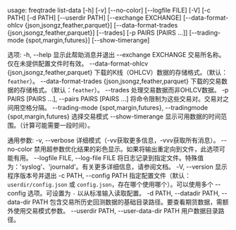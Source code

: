 usage: freqtrade list-data [-h] [-v] [--no-color] [--logfile FILE] [-V]
                           [-c PATH] [-d PATH] [--userdir PATH]
                           [--exchange EXCHANGE]
                           [--data-format-ohlcv {json,jsongz,feather,parquet}]
                           [--data-format-trades {json,jsongz,feather,parquet}]
                           [--trades] [-p PAIRS [PAIRS ...]]
                           [--trading-mode {spot,margin,futures}]
                           [--show-timerange]

选项:
  -h, --help            显示此帮助消息并退出
  --exchange EXCHANGE   交易所名称。仅在未提供配置文件时有效。
  --data-format-ohlcv {json,jsongz,feather,parquet}
                        下载的K线（OHLCV）数据的存储格式。（默认：`feather`）。
  --data-format-trades {json,jsongz,feather,parquet}
                        下载的交易数据的存储格式。（默认：`feather`）。
  --trades              处理交易数据而非OHLCV数据。
  -p PAIRS [PAIRS ...], --pairs PAIRS [PAIRS ...]
                        将命令限制为这些交易对。交易对之间用空格分隔。
  --trading-mode {spot,margin,futures}, --tradingmode {spot,margin,futures}
                        选择交易模式
  --show-timerange      显示可用数据的时间范围。（计算可能需要一段时间）。

通用参数:
  -v, --verbose         详细模式（-vv获取更多信息，-vvv获取所有消息）。
  --no-color            禁用超参数优化结果的彩色显示。如果将输出重定向到文件，此选项可能有用。
  --logfile FILE, --log-file FILE
                        将日志记录到指定文件。特殊值为：'syslog'、'journald'。有关更多详细信息，请参阅文档。
  -V, --version         显示程序版本号并退出
  -c PATH, --config PATH
                        指定配置文件（默认：`userdir/config.json` 或 `config.json`，存在哪个使用哪个）。可以使用多个 --config 选项。可设置为 `-` 以从标准输入读取配置。
  -d PATH, --datadir PATH, --data-dir PATH
                        包含交易所历史回测数据的基础目录路径。要查看期货数据，需额外使用交易模式参数。
  --userdir PATH, --user-data-dir PATH
                        用户数据目录路径。